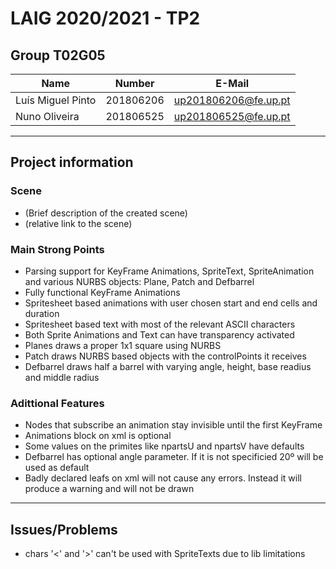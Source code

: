 # LAIG 2020/2021 - TP2

## Group T02G05
| Name                      | Number    | E-Mail               |
| ------------------------- | --------- | ------------------   |
| Luís Miguel Pinto         | 201806206 | up201806206@fe.up.pt |
| Nuno Oliveira             | 201806525 | up201806525@fe.up.pt |


----
## Project information

### Scene
  - (Brief description of the created scene)
  - (relative link to the scene)

### Main Strong Points
  - Parsing support for KeyFrame Animations, SpriteText, SpriteAnimation and various NURBS objects: Plane, Patch and Defbarrel
  - Fully functional KeyFrame Animations 
  - Spritesheet based animations with user chosen start and end cells and duration
  - Spritesheet based text with most of the relevant ASCII characters
  - Both Sprite Animations and Text can have transparency activated
  - Planes draws a proper 1x1 square using NURBS
  - Patch draws NURBS based objects with the controlPoints it receives
  - Defbarrel draws half a barrel with varying angle, height, base readius and middle radius

### Adittional Features
  - Nodes that subscribe an animation stay invisible until the first KeyFrame
  - Animations block on xml is optional
  - Some values on the primites like npartsU and npartsV have defaults
  - Defbarrel has optional angle parameter. If it is not specificied 20º will be used as default
  - Badly declared leafs on xml will not cause any errors. Instead it will produce a warning and will not be drawn

----
## Issues/Problems
  - chars '<' and '>' can't be used with SpriteTexts due to lib limitations
